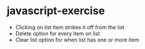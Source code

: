 # javascript-exercise
- Clicking on list item strikes it off from the list
- Delete option for every item on list
- Clear list option for when list has one or more item
